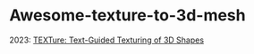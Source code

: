 # Awesome-texture-to-3d-mesh

2023:
[TEXTure: Text-Guided Texturing of 3D Shapes](https://arxiv.org/abs/2302.01721)
